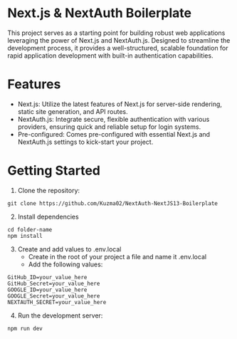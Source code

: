 # Next.js & NextAuth Boilerplate

This project serves as a starting point for building robust web applications leveraging the power of Next.js and NextAuth.js. Designed to streamline the development process, it provides a well-structured, scalable foundation for rapid application development with built-in authentication capabilities.

# Features

- Next.js: Utilize the latest features of Next.js for server-side rendering, static site generation, and API routes.
- NextAuth.js: Integrate secure, flexible authentication with various providers, ensuring quick and reliable setup for login systems.
- Pre-configured: Comes pre-configured with essential Next.js and NextAuth.js settings to kick-start your project.

# Getting Started

1. Clone the repository:

```
git clone https://github.com/Kuzma02/NextAuth-NextJS13-Boilerplate
```

2. Install dependencies

```
cd folder-name
npm install
```

3. Create and add values to .env.local
   - Create in the root of your project a file and name it .env.local
   - Add the following values:

```
GitHub_ID=your_value_here
GitHub_Secret=your_value_here
GOOGLE_ID=your_value_here
GOOGLE_Secret=your_value_here
NEXTAUTH_SECRET=your_value_here
```

4. Run the development server:

```
npm run dev
```

